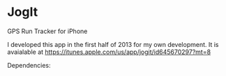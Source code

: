 JogIt
=====

GPS Run Tracker for iPhone



I developed this app in the first half of 2013 for my own development. It is avaialable at https://itunes.apple.com/us/app/jogit/id645670297?mt=8

Dependencies:

